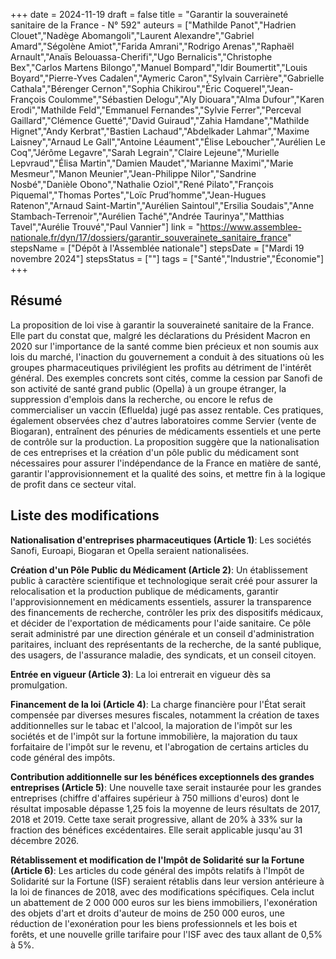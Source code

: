 +++
date = 2024-11-19
draft = false
title = "Garantir la souveraineté sanitaire de la France - N° 592"
auteurs = ["Mathilde Panot","Hadrien Clouet","Nadège Abomangoli","Laurent Alexandre","Gabriel Amard","Ségolène Amiot","Farida Amrani","Rodrigo Arenas","Raphaël Arnault","Anaïs Belouassa-Cherifi","Ugo Bernalicis","Christophe Bex","Carlos Martens Bilongo","Manuel Bompard","Idir Boumertit","Louis Boyard","Pierre-Yves Cadalen","Aymeric Caron","Sylvain Carrière","Gabrielle Cathala","Bérenger Cernon","Sophia Chikirou","Éric Coquerel","Jean-François Coulomme","Sébastien Delogu","Aly Diouara","Alma Dufour","Karen Erodi","Mathilde Feld","Emmanuel Fernandes","Sylvie Ferrer","Perceval Gaillard","Clémence Guetté","David Guiraud","Zahia Hamdane","Mathilde Hignet","Andy Kerbrat","Bastien Lachaud","Abdelkader Lahmar","Maxime Laisney","Arnaud Le Gall","Antoine Léaument","Élise Leboucher","Aurélien Le Coq","Jérôme Legavre","Sarah Legrain","Claire Lejeune","Murielle Lepvraud","Élisa Martin","Damien Maudet","Marianne Maximi","Marie Mesmeur","Manon Meunier","Jean-Philippe Nilor","Sandrine Nosbé","Danièle Obono","Nathalie Oziol","René Pilato","François Piquemal","Thomas Portes","Loïc Prud’homme","Jean-Hugues Ratenon","Arnaud Saint-Martin","Aurélien Saintoul","Ersilia Soudais","Anne Stambach-Terrenoir","Aurélien Taché","Andrée Taurinya","Matthias Tavel","Aurélie Trouvé","Paul Vannier"]
link = "https://www.assemblee-nationale.fr/dyn/17/dossiers/garantir_souverainete_sanitaire_france"
stepsName = ["Dépôt à l'Assemblée nationale"]
stepsDate = ["Mardi 19 novembre 2024"]
stepsStatus = [""]
tags = ["Santé","Industrie","Économie"]
+++

## Résumé

La proposition de loi vise à garantir la souveraineté sanitaire de la France. Elle part du constat que, malgré les déclarations du Président Macron en 2020 sur l'importance de la santé comme bien précieux et non soumis aux lois du marché, l'inaction du gouvernement a conduit à des situations où les groupes pharmaceutiques privilégient les profits au détriment de l'intérêt général. Des exemples concrets sont cités, comme la cession par Sanofi de son activité de santé grand public (Opella) à un groupe étranger, la suppression d'emplois dans la recherche, ou encore le refus de commercialiser un vaccin (Efluelda) jugé pas assez rentable. Ces pratiques, également observées chez d'autres laboratoires comme Servier (vente de Biogaran), entraînent des pénuries de médicaments essentiels et une perte de contrôle sur la production. La proposition suggère que la nationalisation de ces entreprises et la création d'un pôle public du médicament sont nécessaires pour assurer l'indépendance de la France en matière de santé, garantir l'approvisionnement et la qualité des soins, et mettre fin à la logique de profit dans ce secteur vital.

## Liste des modifications

**Nationalisation d'entreprises pharmaceutiques (Article 1)**: Les sociétés Sanofi, Euroapi, Biogaran et Opella seraient nationalisées.

**Création d'un Pôle Public du Médicament (Article 2)**: Un établissement public à caractère scientifique et technologique serait créé pour assurer la relocalisation et la production publique de médicaments, garantir l'approvisionnement en médicaments essentiels, assurer la transparence des financements de recherche, contrôler les prix des dispositifs médicaux, et décider de l'exportation de médicaments pour l'aide sanitaire. Ce pôle serait administré par une direction générale et un conseil d'administration paritaires, incluant des représentants de la recherche, de la santé publique, des usagers, de l'assurance maladie, des syndicats, et un conseil citoyen.

**Entrée en vigueur (Article 3)**: La loi entrerait en vigueur dès sa promulgation.

**Financement de la loi (Article 4)**: La charge financière pour l'État serait compensée par diverses mesures fiscales, notamment la création de taxes additionnelles sur le tabac et l'alcool, la majoration de l'impôt sur les sociétés et de l'impôt sur la fortune immobilière, la majoration du taux forfaitaire de l'impôt sur le revenu, et l'abrogation de certains articles du code général des impôts.

**Contribution additionnelle sur les bénéfices exceptionnels des grandes entreprises (Article 5)**: Une nouvelle taxe serait instaurée pour les grandes entreprises (chiffre d'affaires supérieur à 750 millions d'euros) dont le résultat imposable dépasse 1,25 fois la moyenne de leurs résultats de 2017, 2018 et 2019. Cette taxe serait progressive, allant de 20% à 33% sur la fraction des bénéfices excédentaires. Elle serait applicable jusqu'au 31 décembre 2026.

**Rétablissement et modification de l'Impôt de Solidarité sur la Fortune (Article 6)**: Les articles du code général des impôts relatifs à l'Impôt de Solidarité sur la Fortune (ISF) seraient rétablis dans leur version antérieure à la loi de finances de 2018, avec des modifications spécifiques. Cela inclut un abattement de 2 000 000 euros sur les biens immobiliers, l'exonération des objets d'art et droits d'auteur de moins de 250 000 euros, une réduction de l'exonération pour les biens professionnels et les bois et forêts, et une nouvelle grille tarifaire pour l'ISF avec des taux allant de 0,5% à 5%.
